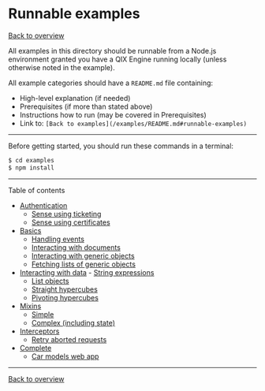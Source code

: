 # Runnable examples

[Back to overview](../README.md#readme)

All examples in this directory should be runnable from a Node.js environment granted
you have a QIX Engine running locally (unless otherwise noted in the example).

All example categories should have a `README.md` file containing:

* High-level explanation (if needed)
* Prerequisites (if more than stated above)
* Instructions how to run (may be covered in Prerequisites)
* Link to: `[Back to examples](/examples/README.md#runnable-examples)`

---

Before getting started, you should run these commands in a terminal:

```bash
$ cd examples
$ npm install
```

---

Table of contents

- [Authentication](./authentication)
  - [Sense using ticketing](./authentication/sense-using-ticketing)
  - [Sense using certificates](./authentication/sense-using-certificates#readme)
- [Basics](./basics)
  - [Handling events](./basics/events#readme)
  - [Interacting with documents](./basics/documents)
  - [Interacting with generic objects](./basics/generic-objects)
  - [Fetching lists of generic objects](./basics/lists)
- [Interacting with data](./data)
  - [String expressions](./data/string-expressions)
  - [List objects](./data/list-object)
  - [Straight hypercubes](./data/hypercube-straight)
  - [Pivoting hypercubes](./data/hypercube-pivot)
- [Mixins](./mixins)
  - [Simple](./mixins/simple)
  - [Complex (including state)](./mixins/complex)
- [Interceptors](./interceptors)
  - [Retry aborted requests](./interceptors/retry-aborted)
- [Complete](./complete)
  - [Car models web app](./complete/car-models)

---

[Back to overview](../README.md#readme)

